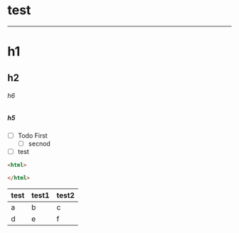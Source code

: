 # test
---

# h1
## h2
###### h6
##### h5
- [ ] Todo First
	- [ ] secnod
- [ ] test

```html
<html>

</html>
```

| test | test1 | test2 |
| ---- | ----- | ----- |
| a    | b     | c     |
| d    | e     | f     |
